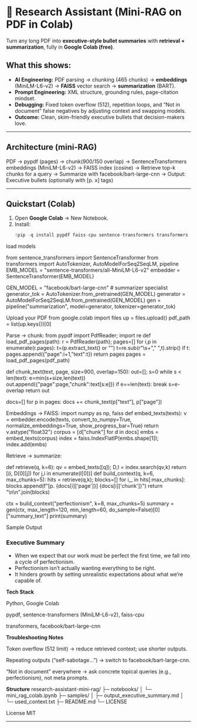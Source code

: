 # 📘 Research Assistant (Mini-RAG on PDF in Colab)

Turn any long PDF into **executive-style bullet summaries** with **retrieval + summarization**, fully in **Google Colab (free)**.

##  What this shows:
- **AI Engineering:** PDF parsing → chunking (465 chunks) → **embeddings** (MiniLM-L6-v2) → **FAISS** vector search → **summarization** (BART).
- **Prompt Engineering:** XML structure, grounding rules, page-citation mindset.
- **Debugging:** Fixed token overflow (512), repetition loops, and “Not in document” false negatives by adjusting context and swapping models.
- **Outcome:** Clean, skim-friendly executive bullets that decision-makers love.

---

## Architecture (mini-RAG)
PDF → pypdf (pages) → chunk(900/150 overlap)
→ SentenceTransformers embeddings (MiniLM-L6-v2)
→ FAISS index (cosine)
→ Retrieve top-k chunks for a query
→ Summarize with facebook/bart-large-cnn
→ Output: Executive bullets (optionally with [p. x] tags)


---

##  Quickstart (Colab)
1. Open **Google Colab** → New Notebook.
2. Install:
   ```python
   !pip -q install pypdf faiss-cpu sentence-transformers transformers accelerate einops

load models

from sentence_transformers import SentenceTransformer
from transformers import AutoTokenizer, AutoModelForSeq2SeqLM, pipeline
EMB_MODEL = "sentence-transformers/all-MiniLM-L6-v2"
embedder = SentenceTransformer(EMB_MODEL)

GEN_MODEL = "facebook/bart-large-cnn"  # summarizer specialist
generator_tok = AutoTokenizer.from_pretrained(GEN_MODEL)
generator = AutoModelForSeq2SeqLM.from_pretrained(GEN_MODEL)
gen = pipeline("summarization", model=generator, tokenizer=generator_tok)

Upload your PDF
from google.colab import files
up = files.upload()
pdf_path = list(up.keys())[0]

Parse → chunk:
from pypdf import PdfReader; import re
def load_pdf_pages(path):
    r = PdfReader(path); pages=[]
    for i,p in enumerate(r.pages):
        t=(p.extract_text() or "")
        t=re.sub(r"\s+"," ",t).strip()
        if t: pages.append({"page":i+1,"text":t})
    return pages
pages = load_pdf_pages(pdf_path)

def chunk_text(text, page, size=900, overlap=150):
    out=[]; s=0
    while s < len(text):
        e=min(s+size,len(text))
        out.append({"page":page,"chunk":text[s:e]})
        if e==len(text): break
        s=e-overlap
    return out

docs=[]
for p in pages: docs += chunk_text(p["text"], p["page"])

Embeddings → FAISS:
import numpy as np, faiss
def embed_texts(texts):
    v = embedder.encode(texts, convert_to_numpy=True, normalize_embeddings=True, show_progress_bar=True)
    return v.astype("float32")
corpus = [d["chunk"] for d in docs]
embs = embed_texts(corpus)
index = faiss.IndexFlatIP(embs.shape[1]); index.add(embs)

Retrieve → summarize:

def retrieve(q, k=6):
    qv = embed_texts([q]); D,I = index.search(qv,k)
    return [(i, D[0][j]) for j,i in enumerate(I[0])]
def build_context(q, k=6, max_chunks=5):
    hits = retrieve(q,k); blocks=[]
    for i,_ in hits[:max_chunks]:
        blocks.append(f"[p. {docs[i]['page']}] {docs[i]['chunk']}")
    return "\n\n".join(blocks)

ctx = build_context("perfectionism", k=8, max_chunks=5)
summary = gen(ctx, max_length=120, min_length=60, do_sample=False)[0]["summary_text"]
print(summary)


Sample Output
### Executive Summary
- When we expect that our work must be perfect the first time, we fall into a cycle of perfectionism.
- Perfectionism isn’t actually wanting everything to be right.
- It hinders growth by setting unrealistic expectations about what we’re capable of.



**Tech Stack**

Python, Google Colab

pypdf, sentence-transformers (MiniLM-L6-v2), faiss-cpu

transformers, facebook/bart-large-cnn


**Troubleshooting Notes**

Token overflow (512 limit) → reduce retrieved context; use shorter outputs.

Repeating outputs (“self-sabotage…”) → switch to facebook/bart-large-cnn.

“Not in document” everywhere → ask concrete topical queries (e.g., perfectionism), not meta prompts.

**Structure**
research-assistant-mini-rag/
├─ notebooks/
│  └─ mini_rag_colab.ipynb
├─ samples/
│  ├─ output_executive_summary.md
│  └─ used_context.txt
├─ README.md
└─ LICENSE



License
MIT

---


